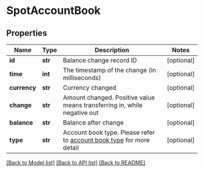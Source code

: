 # SpotAccountBook

## Properties
Name | Type | Description | Notes
------------ | ------------- | ------------- | -------------
**id** | **str** | Balance change record ID | [optional] 
**time** | **int** | The timestamp of the change (in milliseconds) | [optional] 
**currency** | **str** | Currency changed | [optional] 
**change** | **str** | Amount changed. Positive value means transferring in, while negative out | [optional] 
**balance** | **str** | Balance after change | [optional] 
**type** | **str** | Account book type.  Please refer to [account book type](#accountbook-type) for more detail | [optional] 

[[Back to Model list]](../README.md#documentation-for-models) [[Back to API list]](../README.md#documentation-for-api-endpoints) [[Back to README]](../README.md)


